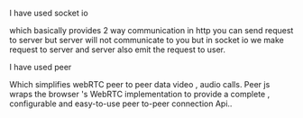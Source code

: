 I have used socket io 

which basically provides 2 way communication in http you can send request to server but server will not communicate to you but in socket io we make request to server and server also emit the request to user.


I have used peer 


Which simplifies webRTC peer to peer data video , audio calls.
Peer js wraps the browser 's WebRTC implementation to provide a complete , configurable and easy-to-use peer to-peer connection Api..